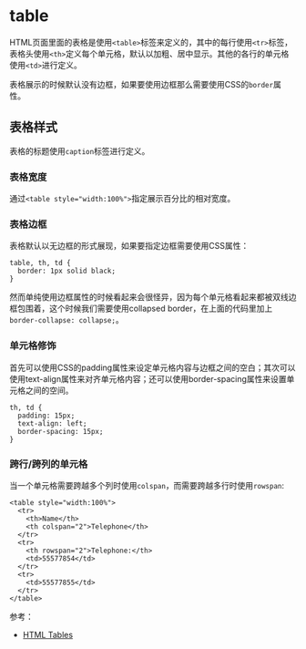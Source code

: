 # table

HTML页面里面的表格是使用`<table>`标签来定义的，其中的每行使用`<tr>`标签，表格头使用`<th>`定义每个单元格，默认以加粗、居中显示。其他的各行的单元格使用`<td>`进行定义。

表格展示的时候默认没有边框，如果要使用边框那么需要使用CSS的`border`属性。

## 表格样式

表格的标题使用`caption`标签进行定义。

### 表格宽度

通过`<table style="width:100%">`指定展示百分比的相对宽度。

### 表格边框

表格默认以无边框的形式展现，如果要指定边框需要使用CSS属性：

```
table, th, td {
  border: 1px solid black;
}
```

然而单纯使用边框属性的时候看起来会很怪异，因为每个单元格看起来都被双线边框包围着，这个时候我们需要使用collapsed border，在上面的代码里加上`border-collapse: collapse;`。

### 单元格修饰

首先可以使用CSS的padding属性来设定单元格内容与边框之间的空白；其次可以使用text-align属性来对齐单元格内容；还可以使用border-spacing属性来设置单元格之间的空间。

```
th, td {
  padding: 15px;
  text-align: left;
  border-spacing: 15px;
}
```

### 跨行/跨列的单元格

当一个单元格需要跨越多个列时使用`colspan`，而需要跨越多行时使用`rowspan`:

```
<table style="width:100%">
  <tr>
    <th>Name</th>
    <th colspan="2">Telephone</th>
  </tr>
  <tr>
    <th rowspan="2">Telephone:</th>
    <td>55577854</td>
  </tr>
  <tr>
    <td>55577855</td>
  </tr>
</table>
```


参考：

- [HTML Tables](https://www.w3schools.com/html/html_tables.asp)
